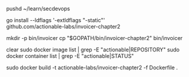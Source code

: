 


pushd ~/learn/secdevops

go install --ldflags '-extldflags "-static"' \
  github.com/actionable-labs/invoicer-chapter2

mkdir -p bin/invoicer
cp "$GOPATH/bin/invoicer-chapter2" bin/invoicer

clear
sudo docker image list | grep -E "actionable|REPOSITORY"
sudo docker container list | grep -E "actionable|STATUS"

sudo docker build -t actionable-labs/invoicer-chapter2 -f Dockerfile .
